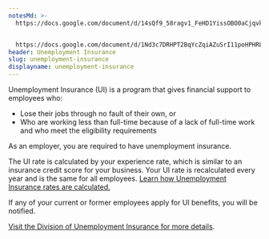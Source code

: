 ```yaml
---
notesMd: >-
  https://docs.google.com/document/d/14sQf9_58ragv1_FeHD1YissOBO0aCjqvk6jXAylIY0k/edit


  https://docs.google.com/document/d/1Nd3c7DRHPT2BqYcZqiAZuSrI11poHPHRL6HYtM75aOs/edit
header: Unemployment Insurance
slug: unemployment-insurance
displayname: unemployment-insurance
---
```

Unemployment Insurance (UI) is a program that gives financial support to employees who:

* Lose their jobs through no fault of their own, or
* Who are working less than full-time because of a lack of full-time work and who meet the eligibility requirements

As an employer, you are required to have unemployment insurance.

The UI rate is calculated by your experience rate, which is similar to an insurance credit score for your business. Your UI rate is recalculated every year and is the same for all employees. [Learn how Unemployment Insurance rates are calculated.](https://www.nj.gov/labor/ea/employer-services/rate-info/)

If any of your current or former employees apply for UI benefits, you will be notified. 

[Visit the Division of Unemployment Insurance for more details](https://www.nj.gov/labor/myunemployment/employers/).